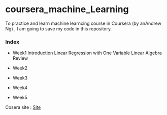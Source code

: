 # coursera_machine_Learning

To practice and learn machine learncing course in Coursera (by anAndrew Ng) 
, I am going to save my code in this repository.


### Index

* Week1
	Introduction
 	Linear Regression with One Variable 
	Linear Algebra Review

* Week2

* Week3

* Week4

* Week5

Cosera site : [Site](https://www.coursera.org/learn/machine-learning/home/info)
